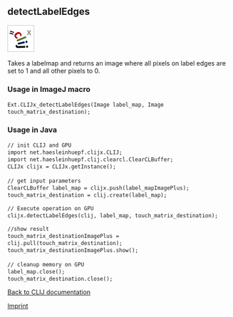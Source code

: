 ## detectLabelEdges
![Image](images/mini_clijx_logo.png)

Takes a labelmap and returns an image where all pixels on label edges are set to 1 and all other pixels to 0.

### Usage in ImageJ macro
```
Ext.CLIJx_detectLabelEdges(Image label_map, Image touch_matrix_destination);
```


### Usage in Java
```
// init CLIJ and GPU
import net.haesleinhuepf.clijx.CLIJ;
import net.haesleinhuepf.clij.clearcl.ClearCLBuffer;
CLIJx clijx = CLIJx.getInstance();

// get input parameters
ClearCLBuffer label_map = clijx.push(label_mapImagePlus);
touch_matrix_destination = clij.create(label_map);
```

```
// Execute operation on GPU
clijx.detectLabelEdges(clij, label_map, touch_matrix_destination);
```

```
//show result
touch_matrix_destinationImagePlus = clij.pull(touch_matrix_destination);
touch_matrix_destinationImagePlus.show();

// cleanup memory on GPU
label_map.close();
touch_matrix_destination.close();
```


[Back to CLIJ documentation](https://clij.github.io/)

[Imprint](https://clij.github.io/imprint)
